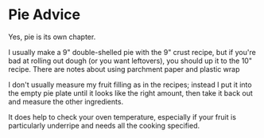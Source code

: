 # Pie Advice

Yes, pie is its own chapter.

I usually make a 9" double-shelled pie with the 9" crust recipe, but if you're bad at rolling out dough (or you want leftovers), you should up it to the 10" recipe.  There are notes about using parchment paper and plastic wrap

I don't usually measure my fruit filling as in the recipes; instead I put it into the empty pie plate until it looks like the right amount, then take it back out and measure the other ingredients.

It does help to check your oven temperature, especially if your fruit is particularly underripe and needs all the cooking specified.
